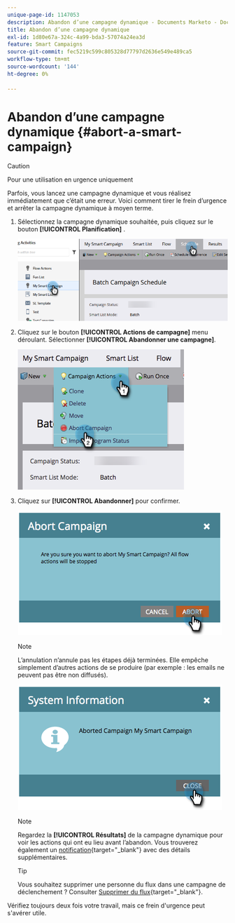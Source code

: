 ```yaml
---
unique-page-id: 1147053
description: Abandon d’une campagne dynamique - Documents Marketo - Documentation du produit
title: Abandon d’une campagne dynamique
exl-id: 1d80e67a-324c-4a99-bda3-57074a24ea3d
feature: Smart Campaigns
source-git-commit: fec5219c599c805328d77797d2636e549e489ca5
workflow-type: tm+mt
source-wordcount: '144'
ht-degree: 0%

---
```


# Abandon d’une campagne dynamique {#abort-a-smart-campaign}

>[!CAUTION]
>
>Pour une utilisation en urgence uniquement

Parfois, vous lancez une campagne dynamique et vous réalisez immédiatement que c’était une erreur. Voici comment tirer le frein d’urgence et arrêter la campagne dynamique à moyen terme.

1. Sélectionnez la campagne dynamique souhaitée, puis cliquez sur le bouton **[!UICONTROL Planification]** .

   ![](assets/abort-a-smart-campaign-1.png)

1. Cliquez sur le bouton **[!UICONTROL Actions de campagne]** menu déroulant. Sélectionner **[!UICONTROL Abandonner une campagne]**.

   ![](assets/abort-a-smart-campaign-2.png)

1. Cliquez sur **[!UICONTROL Abandonner]** pour confirmer.

   ![](assets/abort-a-smart-campaign-3.png)

   >[!NOTE]
   >
   >L’annulation n’annule pas les étapes déjà terminées. Elle empêche simplement d’autres actions de se produire (par exemple : les emails ne peuvent pas être non diffusés).

   ![](assets/abort-a-smart-campaign-4.png)

   >[!NOTE]
   >
   >Regardez la **[!UICONTROL Résultats]** de la campagne dynamique pour voir les actions qui ont eu lieu avant l’abandon. Vous trouverez également un  [notification](/help/marketo/product-docs/core-marketo-concepts/miscellaneous/understanding-notifications.md){target="_blank"} avec des détails supplémentaires.

   >[!TIP]
   >
   >Vous souhaitez supprimer une personne du flux dans une campagne de déclenchement ? Consulter [Supprimer du flux](/help/marketo/product-docs/core-marketo-concepts/smart-campaigns/flow-actions/remove-from-flow.md){target="_blank"}.

Vérifiez toujours deux fois votre travail, mais ce frein d&#39;urgence peut s&#39;avérer utile.
